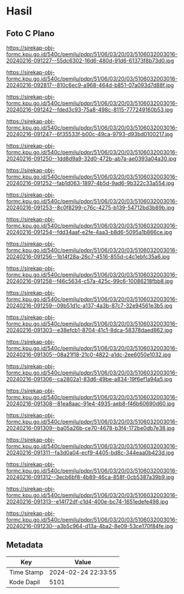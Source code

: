 # Hasil

## Foto C Plano

https://sirekap-obj-formc.kpu.go.id/540c/pemilu/pdpr/51/06/03/20/03/5106032003016-20240216-091227--55dc6302-16d6-480d-91d6-61373f8b73d0.jpg

https://sirekap-obj-formc.kpu.go.id/540c/pemilu/pdpr/51/06/03/20/03/5106032003016-20240216-092817--810c6ec9-a968-464d-b851-07a093d7d88f.jpg

https://sirekap-obj-formc.kpu.go.id/540c/pemilu/pdpr/51/06/03/20/03/5106032003016-20240216-091242--fded3c93-75a8-498c-8115-777249160b53.jpg

https://sirekap-obj-formc.kpu.go.id/540c/pemilu/pdpr/51/06/03/20/03/5106032003016-20240216-091247--6f35533f-b00c-49ca-9793-d93bd0100217.jpg

https://sirekap-obj-formc.kpu.go.id/540c/pemilu/pdpr/51/06/03/20/03/5106032003016-20240216-091250--1dd8d9a9-32d0-472b-ab7a-ae0393a04a30.jpg

https://sirekap-obj-formc.kpu.go.id/540c/pemilu/pdpr/51/06/03/20/03/5106032003016-20240216-091252--fab1d063-1897-4b5d-9ad6-9b322c33a554.jpg

https://sirekap-obj-formc.kpu.go.id/540c/pemilu/pdpr/51/06/03/20/03/5106032003016-20240216-091253--8c0f8299-c76c-4275-b139-54712bd3b89b.jpg

https://sirekap-obj-formc.kpu.go.id/540c/pemilu/pdpr/51/06/03/20/03/5106032003016-20240216-091254--fdd34aaf-e2fe-4aa3-b8d6-5095a1b866ce.jpg

https://sirekap-obj-formc.kpu.go.id/540c/pemilu/pdpr/51/06/03/20/03/5106032003016-20240216-091256--1b14f28a-26c7-4516-855d-c4c1ebfc35a6.jpg

https://sirekap-obj-formc.kpu.go.id/540c/pemilu/pdpr/51/06/03/20/03/5106032003016-20240216-091258--f46c5634-c57a-425c-99c6-10086218fbb8.jpg

https://sirekap-obj-formc.kpu.go.id/540c/pemilu/pdpr/51/06/03/20/03/5106032003016-20240216-091259--09b51d1c-a137-4a3b-87c7-32e94561e3b5.jpg

https://sirekap-obj-formc.kpu.go.id/540c/pemilu/pdpr/51/06/03/20/03/5106032003016-20240216-091303--e38efcb1-8704-41c1-8dca-58378daed862.jpg

https://sirekap-obj-formc.kpu.go.id/540c/pemilu/pdpr/51/06/03/20/03/5106032003016-20240216-091305--08a21f18-21c0-4822-a1dc-2ee6050e1032.jpg

https://sirekap-obj-formc.kpu.go.id/540c/pemilu/pdpr/51/06/03/20/03/5106032003016-20240216-091306--ca2802a1-83d6-49be-a834-19f6ef1a94a5.jpg

https://sirekap-obj-formc.kpu.go.id/540c/pemilu/pdpr/51/06/03/20/03/5106032003016-20240216-091308--81ea8aac-91e4-4935-aeb8-f46b60690d60.jpg

https://sirekap-obj-formc.kpu.go.id/540c/pemilu/pdpr/51/06/03/20/03/5106032003016-20240216-091309--ba05a26b-ce70-4678-b3f4-172be0db7e38.jpg

https://sirekap-obj-formc.kpu.go.id/540c/pemilu/pdpr/51/06/03/20/03/5106032003016-20240216-091311--fa3d0a04-ecf9-4405-bd8c-344eaa0b423d.jpg

https://sirekap-obj-formc.kpu.go.id/540c/pemilu/pdpr/51/06/03/20/03/5106032003016-20240216-091312--3ecb6bf8-4b89-46ca-858f-0cb5387a39b9.jpg

https://sirekap-obj-formc.kpu.go.id/540c/pemilu/pdpr/51/06/03/20/03/5106032003016-20240216-091313--e14f72df-c1d4-400e-bc74-1651edefe498.jpg

https://sirekap-obj-formc.kpu.go.id/540c/pemilu/pdpr/51/06/03/20/03/5106032003016-20240216-091230--a3b5c964-d13a-4ba2-8e09-53ce170f84fe.jpg


## Metadata

| Key        | Value               |
| ---------- | ------------------- |
| Time Stamp | 2024-02-24 22:33:55 |
| Kode Dapil | 5101                |




